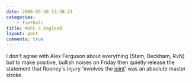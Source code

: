 ```yaml
---
date: 2006-05-30 13:38:24
categories:
    - football
title: MUFC > England
layout: post
comments: true
---
```

I don't agree with Alex Ferguson about everything (Stam, Beckham, RvN)
but to make positive, bullish noises on Friday then quietly release the
statement that Rooney's injury 'involves the
[joint](http://www.manutd.com/news/fullstory.sps?iNewsid=333907&itype=466&icategoryid=120)'
was an absolute master stroke.
